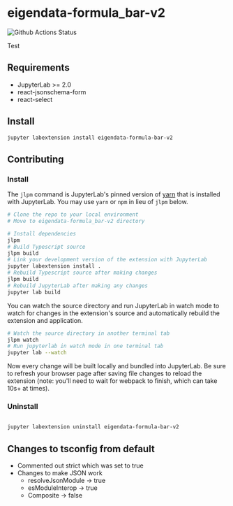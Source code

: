 # eigendata-formula_bar-v2

![Github Actions Status](https://github.com/my_name/myextension/workflows/Build/badge.svg)

Test



## Requirements

* JupyterLab >= 2.0
* react-jsonschema-form
* react-select

## Install

```bash
jupyter labextension install eigendata-formula-bar-v2
```

## Contributing

### Install

The `jlpm` command is JupyterLab's pinned version of
[yarn](https://yarnpkg.com/) that is installed with JupyterLab. You may use
`yarn` or `npm` in lieu of `jlpm` below.

```bash
# Clone the repo to your local environment
# Move to eigendata-formula_bar-v2 directory

# Install dependencies
jlpm
# Build Typescript source
jlpm build
# Link your development version of the extension with JupyterLab
jupyter labextension install .
# Rebuild Typescript source after making changes
jlpm build
# Rebuild JupyterLab after making any changes
jupyter lab build
```

You can watch the source directory and run JupyterLab in watch mode to watch for changes in the extension's source and automatically rebuild the extension and application.

```bash
# Watch the source directory in another terminal tab
jlpm watch
# Run jupyterlab in watch mode in one terminal tab
jupyter lab --watch
```

Now every change will be built locally and bundled into JupyterLab. Be sure to refresh your browser page after saving file changes to reload the extension (note: you'll need to wait for webpack to finish, which can take 10s+ at times).

### Uninstall

```bash

jupyter labextension uninstall eigendata-formula-bar-v2
```

## Changes to tsconfig from default

* Commented out strict which was set to true
* Changes to make JSON work
  * resolveJsonModule -> true
  * esModuleInterop -> true
  * Composite -> false